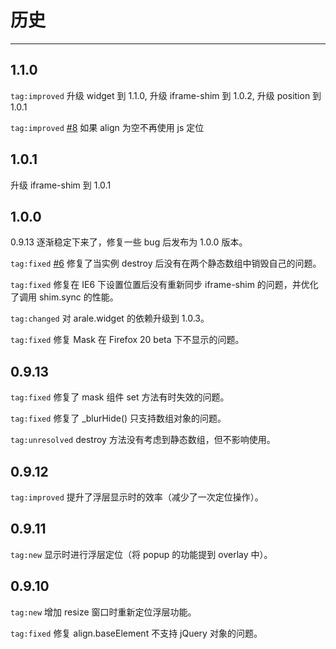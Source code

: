 # 历史

---

## 1.1.0

`tag:improved` 升级 widget 到 1.1.0, 升级 iframe-shim 到 1.0.2, 升级 position 到 1.0.1

`tag:improved` [#8](https://github.com/aralejs/overlay/pull/8) 如果 align 为空不再使用 js 定位

## 1.0.1

升级 iframe-shim 到 1.0.1

## 1.0.0

0.9.13 逐渐稳定下来了，修复一些 bug 后发布为 1.0.0 版本。

`tag:fixed` [#6](https://github.com/aralejs/overlay/issues/6) 修复了当实例 destroy 后没有在两个静态数组中销毁自己的问题。

`tag:fixed` 修复在 IE6 下设置位置后没有重新同步 iframe-shim 的问题，并优化了调用 shim.sync 的性能。

`tag:changed` 对 arale.widget 的依赖升级到 1.0.3。

`tag:fixed` 修复 Mask 在 Firefox 20 beta 下不显示的问题。


## 0.9.13

`tag:fixed` 修复了 mask 组件 set 方法有时失效的问题。

`tag:fixed` 修复了 _blurHide() 只支持数组对象的问题。

`tag:unresolved` destroy 方法没有考虑到静态数组，但不影响使用。

## 0.9.12

`tag:improved` 提升了浮层显示时的效率（减少了一次定位操作）。

## 0.9.11

`tag:new` 显示时进行浮层定位（将 popup 的功能提到 overlay 中）。

## 0.9.10

`tag:new` 增加 resize 窗口时重新定位浮层功能。

`tag:fixed` 修复 align.baseElement 不支持 jQuery 对象的问题。

